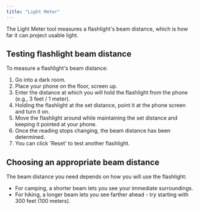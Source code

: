 ```yaml
---
title: "Light Meter"
---
```


The Light Meter tool measures a flashlight's beam distance, which is how far it can project usable light.

## Testing flashlight beam distance
To measure a flashlight's beam distance:

1. Go into a dark room.
2. Place your phone on the floor, screen up.
3. Enter the distance at which you will hold the flashlight from the phone (e.g., 3 feet / 1 meter).
4. Holding the flashlight at the set distance, point it at the phone screen and turn it on.
5. Move the flashlight around while maintaining the set distance and keeping it pointed at your phone.
6. Once the reading stops changing, the beam distance has been determined.
7. You can click 'Reset' to test another flashlight.

## Choosing an appropriate beam distance
The beam distance you need depends on how you will use the flashlight:
- For camping, a shorter beam lets you see your immediate surroundings.
- For hiking, a longer beam lets you see farther ahead - try starting with 300 feet (100 meters).
